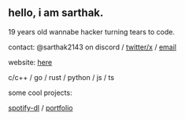 ## hello, i am sarthak.

19 years old wannabe hacker turning tears to code.

contact: @sarthak2143 on discord / [twitter/x](https://x.com/sarthak2143) / [email](mailto:sarthaktomar2143@gmail.com)

website: [here](https://portfolio-sarthak2143s-projects.vercel.app/)

c/c++ / go / rust / python / js / ts

some cool projects:

[spotify-dl](https://github.com/Sarthak2143/spotify-dl) / [portfolio](https://github.com/Sarthak2143/portfolio)
